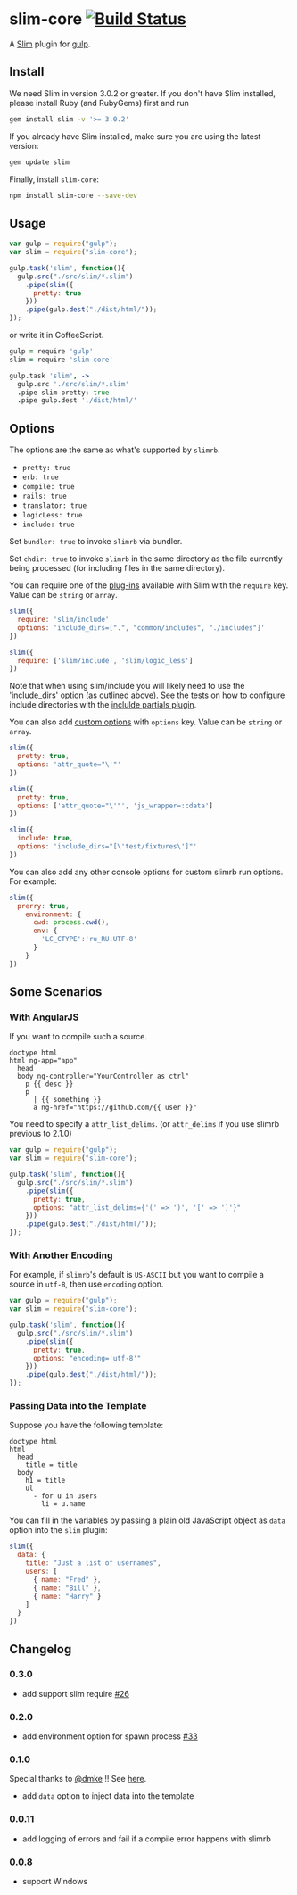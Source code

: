 # slim-core [![Build Status](https://travis-ci.org/cognitom/slim-core.svg?branch=master)](https://travis-ci.org/cognitom/slim-core)

A [Slim](http://slim-lang.com/) plugin for [gulp](https://github.com/wearefractal/gulp).

## Install

We need Slim in version 3.0.2 or greater. If you don't have Slim installed,
please install Ruby (and RubyGems) first and run

```bash
gem install slim -v '>= 3.0.2'
```

If you already have Slim installed, make sure you are using the latest version:

```bash
gem update slim
```

Finally, install `slim-core`:

```bash
npm install slim-core --save-dev
```

## Usage

```javascript
var gulp = require("gulp");
var slim = require("slim-core");

gulp.task('slim', function(){
  gulp.src("./src/slim/*.slim")
    .pipe(slim({
      pretty: true
    }))
    .pipe(gulp.dest("./dist/html/"));
});
```

or write it in CoffeeScript.

```coffeescript
gulp = require 'gulp'
slim = require 'slim-core'

gulp.task 'slim', ->
  gulp.src './src/slim/*.slim'
  .pipe slim pretty: true
  .pipe gulp.dest './dist/html/'
```


## Options

The options are the same as what's supported by `slimrb`.

- `pretty: true`
- `erb: true`
- `compile: true`
- `rails: true`
- `translator: true`
- `logicLess: true`
- `include: true`

Set `bundler: true` to invoke `slimrb` via bundler.

Set `chdir: true` to invoke `slimrb` in the same directory as the file currently being processed (for including files in the same directory).

You can require one of the [plug-ins](https://github.com/slim-template/slim/blob/master/README.md#plugins) available with Slim with the ```require``` key. Value can be ```string``` or ```array```.
```javascript
slim({
  require: 'slim/include'
  options: 'include_dirs=[".", "common/includes", "./includes"]'
})

slim({
  require: ['slim/include', 'slim/logic_less']
})
```
Note that when using slim/include you will likely need to use the 'include_dirs' option (as outlined above).  See the tests on how to configure include directories with the [inclulde partials plugin](https://github.com/slim-template/slim/blob/master/doc/include.md).

You can also add [custom options](https://github.com/slim-template/slim/blob/master/README.md#available-options) with ```options``` key. Value can be ```string``` or ```array```.

```javascript
slim({
  pretty: true,
  options: 'attr_quote="\'"'
})

slim({
  pretty: true,
  options: ['attr_quote="\'"', 'js_wrapper=:cdata']
})

slim({
  include: true,
  options: 'include_dirs="[\'test/fixtures\']"'
})
```
You can also add any other console options for custom slimrb run options. For example:

```javascript
slim({
  prerry: true,
    environment: {
      cwd: process.cwd(),
      env: {
        'LC_CTYPE':'ru_RU.UTF-8'
      }
	}
})
```


## Some Scenarios

### With AngularJS

If you want to compile such a source.

```slim
doctype html
html ng-app="app"
  head
  body ng-controller="YourController as ctrl"
    p {{ desc }}
    p
      | {{ something }}
      a ng-href="https://github.com/{{ user }}"

```

You need to specify a `attr_list_delims`. (or `attr_delims` if you use slimrb previous to 2.1.0)

```javascript
var gulp = require("gulp");
var slim = require("slim-core");

gulp.task('slim', function(){
  gulp.src("./src/slim/*.slim")
    .pipe(slim({
      pretty: true,
      options: "attr_list_delims={'(' => ')', '[' => ']'}"
    }))
    .pipe(gulp.dest("./dist/html/"));
});
```


### With Another Encoding

For example, if `slimrb`'s default is `US-ASCII` but you want to compile a source in `utf-8`, then use `encoding` option.

```javascript
var gulp = require("gulp");
var slim = require("slim-core");

gulp.task('slim', function(){
  gulp.src("./src/slim/*.slim")
    .pipe(slim({
      pretty: true,
      options: "encoding='utf-8'"
    }))
    .pipe(gulp.dest("./dist/html/"));
});

```

### Passing Data into the Template

Suppose you have the following template:

```slim
doctype html
html
  head
    title = title
  body
    h1 = title
    ul
      - for u in users
        li = u.name
```

You can fill in the variables by passing a plain old JavaScript object
as `data` option into the `slim` plugin:

```javascript
slim({
  data: {
    title: "Just a list of usernames",
    users: [
      { name: "Fred" },
      { name: "Bill" },
      { name: "Harry" }
    ]
  }
})
```

## Changelog

### 0.3.0

- add support slim require [#26](https://github.com/cognitom/slim-core/issues/26)

### 0.2.0

- add environment option for spawn process [#33](https://github.com/cognitom/slim-core/issues/33)

### 0.1.0

Special thanks to [@dmke](https://github.com/dmke) !! See [here](https://github.com/cognitom/slim-core/issues/20).

- add `data` option to inject data into the template

### 0.0.11

- add logging of errors and fail if a compile error happens with slimrb

### 0.0.8

- support Windows
